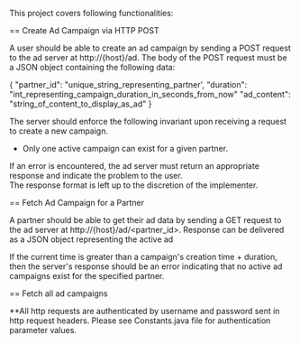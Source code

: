 This project covers following functionalities:

== Create Ad Campaign via HTTP POST

A user should be able to create an ad campaign by sending a POST request to the ad server at http://{host}/ad.  The body of the POST request must be a JSON object containing the following data:

{
 "partner_id": "unique_string_representing_partner',
 "duration": "int_representing_campaign_duration_in_seconds_from_now"
 "ad_content": "string_of_content_to_display_as_ad"
}

The server should enforce the following invariant upon receiving a request to create a new campaign.

* Only one active campaign can exist for a given partner.

If an error is encountered, the ad server must return an appropriate response and indicate the problem to the user.  
The response format is left up to the discretion of the implementer.

== Fetch Ad Campaign for a Partner

A partner should be able to get their ad data by sending a GET request to the ad server at http://{host}/ad/<partner_id>.  Response can be delivered as a JSON object representing the active ad

If the current time is greater than a campaign's creation time + duration, then the server's response should be an error indicating that no active ad campaigns exist for the specified partner.

== Fetch all ad campaigns

**All http requests are authenticated by username and password sent in http request headers. Please see Constants.java file for authentication parameter values.
